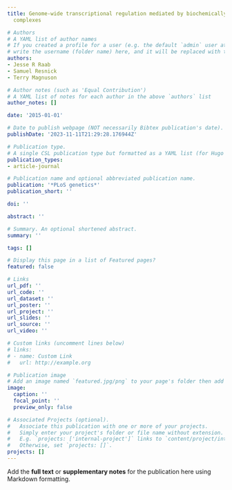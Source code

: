 ```yaml
---
title: Genome-wide transcriptional regulation mediated by biochemically distinct SWI/SNF
  complexes

# Authors
# A YAML list of author names
# If you created a profile for a user (e.g. the default `admin` user at `content/authors/admin/`), 
# write the username (folder name) here, and it will be replaced with their full name and linked to their profile.
authors:
- Jesse R Raab
- Samuel Resnick
- Terry Magnuson

# Author notes (such as 'Equal Contribution')
# A YAML list of notes for each author in the above `authors` list
author_notes: []

date: '2015-01-01'

# Date to publish webpage (NOT necessarily Bibtex publication's date).
publishDate: '2023-11-11T21:29:28.176944Z'

# Publication type.
# A single CSL publication type but formatted as a YAML list (for Hugo requirements).
publication_types:
- article-journal

# Publication name and optional abbreviated publication name.
publication: '*PLoS genetics*'
publication_short: ''

doi: ''

abstract: ''

# Summary. An optional shortened abstract.
summary: ''

tags: []

# Display this page in a list of Featured pages?
featured: false

# Links
url_pdf: ''
url_code: ''
url_dataset: ''
url_poster: ''
url_project: ''
url_slides: ''
url_source: ''
url_video: ''

# Custom links (uncomment lines below)
# links:
# - name: Custom Link
#   url: http://example.org

# Publication image
# Add an image named `featured.jpg/png` to your page's folder then add a caption below.
image:
  caption: ''
  focal_point: ''
  preview_only: false

# Associated Projects (optional).
#   Associate this publication with one or more of your projects.
#   Simply enter your project's folder or file name without extension.
#   E.g. `projects: ['internal-project']` links to `content/project/internal-project/index.md`.
#   Otherwise, set `projects: []`.
projects: []
---
```


Add the **full text** or **supplementary notes** for the publication here using Markdown formatting.
